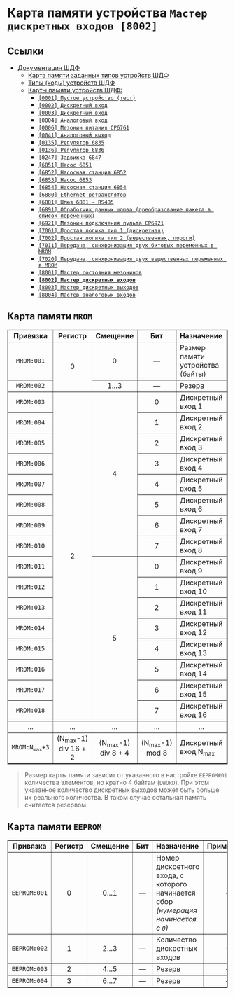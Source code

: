 # Карта памяти устройства `Мастер дискретных входов [8002]`

## Ссылки

- [Документация ШДФ](/shdf/)
  - [Карта памяти заданных типов устройств ШДФ](/shdf/devices-map.md)
  - [Типы (коды) устройств ШДФ](/shdf/device-types.md)
  - [Карты памяти устройств ШДФ:](/shdf/maps/)
    - [`[0001] Пустое устройство (тест)`](/shdf/maps/empty%20[0001].md)
    - [`[0002] Дискретный вход`](/shdf/maps/di%20[0002].md)
    - [`[0003] Дискретный вход`](/shdf/maps/do%20[0003].md)
    - [`[0004] Аналоговый вход`](/shdf/maps/ai%20[0004].md)
    - [`[0006] Мезонин питания СР6761`](/shdf/maps/pu%20[0006].md)
    - [`[0041] Аналоговый выход`](/shdf/maps/ao%20[0041].md)
    - [`[0135] Регулятор 6835`](/shdf/maps/reg%20[0135].md)
    - [`[0136] Регулятор 6836`](/shdf/maps/reg%20[0136].md)
    - [`[0247] Задвижка 6847`](/shdf/maps/valve%20[0247].md)
    - [`[6851] Насос 6851`](/shdf/maps/pump%20[6851].md)
    - [`[6852] Насосная станция 6852`](/shdf/maps/ps%20[6852].md)
    - [`[6853] Насос 6853`](/shdf/maps/pump%20[6853].md)
    - [`[6854] Насосная станция 6854`](/shdf/maps/ps%20[6854].md)
    - [`[6880] Ethernet ретранслятор`](/shdf/maps/ethernet%20[6880].md)
    - [`[6881] Шлюз 6881 - RS485`](/shdf/maps/gate%20[6881].md)
    - [`[6891] Обработчик данных шлюза (преобразование пакета в список переменных)`](/shdf/maps/gate%20[6891].md)
    - [`[6921] Мезонин подключения пульта СР6921`](/shdf/maps/rc%20[6921].md)
    - [`[7001] Простая логика тип 1 (дискретная)`](/shdf/maps/logic%20[7001].md)
    - [`[7002] Простая логика тип 2 (вещественная, пороги)`](/shdf/maps/logic%20[7002].md)
    - [`[7011] Передача, синхронизация двух битовых переменных в MROM`](/shdf/maps/sync%20[7011].md)
    - [`[7020] Передача, синхронизация двух вещественных переменных в MROM`](/shdf/maps/sync%20[7020].md)
    - [`[8001] Мастер состояния мезонинов`](/shdf/maps/mezo%20master%20[80001].md)
    - [**`[8002] Мастер дискретных входов`**](/shdf/maps/mdi%20[8002].md)
    - [`[8003] Мастер дискретных выходов`](/shdf/maps/mdo%20[8003].md)
    - [`[8004] Мастер аналоговых входов`](/shdf/maps/mai%20[8004].md)

## Карта памяти `MROM`

<table summary="Карта памяти `MROM`" border="1">
    <tbody valign="center" align="center">
        <tr>
            <td><strong>Привязка</strong></td>
            <td><strong>Регистр</strong></td>
            <td><strong>Смещение</strong></td>
            <td><strong>Бит</strong></td>
            <td align="left"><strong>Назначение</strong></td>
            <td align="left"><strong>Примечание</strong></td>
        </tr>
        <tr>
            <td><code>MROM:001</code></td>
            <td rowspan="2">0</td>
            <td>0</td>
            <td>—</td>
            <td align="left">Размер памяти устройства (байты)</td>
            <td align="left"><code>uint8</code></td>
        </tr>
        <tr>
            <td><code>MROM:002</code></td>
            <td>1...3</td>
            <td>—</td>
            <td align="left">Резерв</td>
            <td>—</td>
        </tr>
        <tr>
            <td><code>MROM:003</code></td>
            <td rowspan="16">2</td>
            <td rowspan="8">4</td>
            <td>0</td>
            <td align="left">Дискретный вход 1</td>
            <td rowspan="16" align="left">Элементы собираются в порядке их размещения в списке устройств шкафа</td>
        </tr>
        <tr>
            <td><code>MROM:004</code></td>
            <td>1</td>
            <td align="left">Дискретный вход 2</td>
        </tr>
        <tr>
            <td><code>MROM:005</code></td>
            <td>2</td>
            <td align="left">Дискретный вход 3</td>
        </tr>
        <tr>
            <td><code>MROM:006</code></td>
            <td>3</td>
            <td align="left">Дискретный вход 4</td>
        </tr>
        <tr>
            <td><code>MROM:007</code></td>
            <td>4</td>
            <td align="left">Дискретный вход 5</td>
        </tr>
        <tr>
            <td><code>MROM:008</code></td>
            <td>5</td>
            <td align="left">Дискретный вход 6</td>
        </tr>
        <tr>
            <td><code>MROM:009</code></td>
            <td>6</td>
            <td align="left">Дискретный вход 7</td>
        </tr>
        <tr>
            <td><code>MROM:010</code></td>
            <td>7</td>
            <td align="left">Дискретный вход 8</td>
        </tr>
            <td><code>MROM:011</code></td>
            <td rowspan="8">5</td>
            <td>0</td>
            <td align="left">Дискретный вход 9</td>
        </tr>
        <tr>
            <td><code>MROM:012</code></td>
            <td>1</td>
            <td align="left">Дискретный вход 10</td>
        </tr>
        <tr>
            <td><code>MROM:013</code></td>
            <td>2</td>
            <td align="left">Дискретный вход 11</td>
        </tr>
        <tr>
            <td><code>MROM:014</code></td>
            <td>3</td>
            <td align="left">Дискретный вход 12</td>
        </tr>
        <tr>
            <td><code>MROM:015</code></td>
            <td>4</td>
            <td align="left">Дискретный вход 13</td>
        </tr>
        <tr>
            <td><code>MROM:016</code></td>
            <td>5</td>
            <td align="left">Дискретный вход 14</td>
        </tr>
        <tr>
            <td><code>MROM:017</code></td>
            <td>6</td>
            <td align="left">Дискретный вход 15</td>
        </tr>
        <tr>
            <td><code>MROM:018</code></td>
            <td>7</td>
            <td align="left">Дискретный вход 16</td>
        </tr>
        <tr>
            <td>...</td>
            <td>...</td>
            <td>...</td>
            <td>...</td>
            <td>...</td>
        </tr>
        <tr>
            <td><code>MROM:N<sub>max</sub>+3</code></td>
            <td>(N<sub>max</sub>-1) div 16 + 2</td>
            <td>(N<sub>max</sub>-1) div 8 + 4</td>
            <td>(N<sub>max</sub>-1) mod 8</td>
            <td align="left">Дискретный вход N<sub>max</sub></td>
            <td>—</td>
        </tr>
    </tbody>
</table>

> Размер карты памяти зависит от указанного в настройке `EEPROM#01` количества элементов, но кратно 4 байтам (`DWORD`). При этом указанное количество дискретных выходов может быть больше их реального количества. В таком случае остальная память считается резервом.

## Карта памяти `EEPROM`

<table summary="Карта памяти `EEPROM`" border="1">
    <tbody valign="center" align="center">
        <tr>
            <td><strong>Привязка</strong></td>
            <td><strong>Регистр</strong></td>
            <td><strong>Смещение</strong></td>
            <td><strong>Бит</strong></td>
            <td align="left"><strong>Назначение</strong></td>
            <td align="left"><strong>Примечание</strong></td>
        </tr>
        <tr>
            <td><code>EEPROM:001</code></td>
            <td>0</td>
            <td>0...1</td>
            <td>—</td>
            <td align="left">Номер дискретного входа, с которого начинается сбор <i>(нумерация начинается с <code>0</code>)</i></td>
            <td>—</td>
        </tr>
        <tr>
            <td><code>EEPROM:002</code></td>
            <td>1</td>
            <td>2...3</td>
            <td>—</td>
            <td align="left">Количество дискретных входов</td>
            <td>—</td>
        </tr>
        <tr>
            <td><code>EEPROM:003</code></td>
            <td>2</td>
            <td>4...5</td>
            <td>—</td>
            <td align="left">Резерв</td>
            <td>—</td>
        </tr>
        <tr>
            <td><code>EEPROM:004</code></td>
            <td>3</td>
            <td>6...7</td>
            <td>—</td>
            <td align="left">Резерв</td>
            <td>—</td>
        </tr>
    </tbody>
</table>
